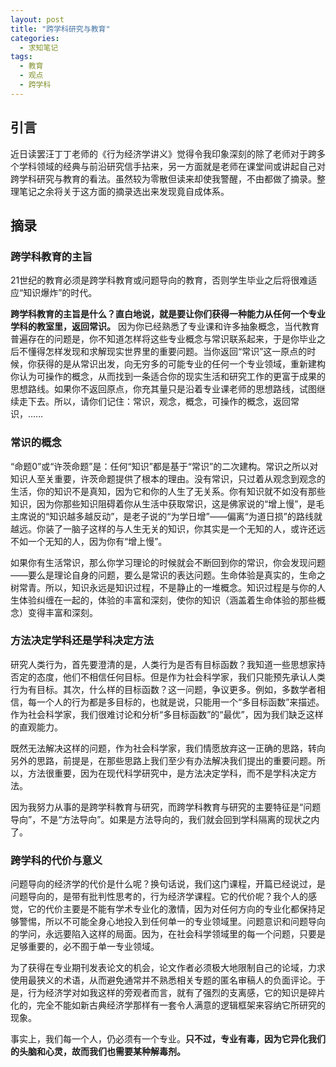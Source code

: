```yaml
---
layout: post
title: "跨学科研究与教育"
categories:
  - 求知笔记
tags:
  - 教育
  - 观点
  - 跨学科
---
```

## 引言
近日读罢汪丁丁老师的《行为经济学讲义》觉得令我印象深刻的除了老师对于跨多个学科领域的经典与前沿研究信手拈来，另一方面就是老师在课堂间或讲起自己对跨学科研究与教育的看法。虽然较为零散但读来却使我警醒，不由都做了摘录。整理笔记之余将关于这方面的摘录选出来发现竟自成体系。
## 摘录
### 跨学科教育的主旨
21世纪的教育必须是跨学科教育或问题导向的教育，否则学生毕业之后将很难适应“知识爆炸”的时代。

**跨学科教育的主旨是什么？直白地说，就是要让你们获得一种能力从任何一个专业学科的教室里，返回常识。** 因为你已经熟悉了专业课和许多抽象概念，当代教育普遍存在的问题是，你不知道怎样将这些专业概念与常识联系起来，于是你毕业之后不懂得怎样发现和求解现实世界里的重要问题。当你返回“常识”这一原点的时候，你获得的是从常识出发，向无穷多的可能专业的任何一个专业领域，重新建构你认为可操作的概念，从而找到一条适合你的现实生活和研究工作的更富于成果的思想路线。如果你不返回原点，你充其量只是沿着专业课老师的思想路线，试图继续走下去。所以，请你们记住：常识，观念，概念，可操作的概念，返回常识，……
### 常识的概念
“命题0”或“许茨命题”是：任何“知识”都是基于“常识”的二次建构。常识之所以对知识人至关重要，许茨命题提供了根本的理由。没有常识，只过着从观念到观念的生活，你的知识不是真知，因为它和你的人生了无关系。你有知识就不如没有那些知识，因为你那些知识阻碍着你从生活中获取常识，这是佛家说的“增上慢”，是毛主席说的“知识越多越反动”，是老子说的“为学日增”——偏离“为道日损”的路线就越远。你装了一脑子这样的与人生无关的知识，你其实是一个无知的人，或许还远不如一个无知的人，因为你有“增上慢”。

如果你有生活常识，那么你学习理论的时候就会不断回到你的常识，你会发现问题——要么是理论自身的问题，要么是常识的表达问题。生命体验是真实的，生命之树常青。所以，知识永远是知识过程，不是静止的一堆概念。知识过程是与你的人生体验纠缠在一起的，体验的丰富和深刻，使你的知识（涵盖着生命体验的那些概念）变得丰富和深刻。
### 方法决定学科还是学科决定方法
研究人类行为，首先要澄清的是，人类行为是否有目标函数？我知道一些思想家持否定的态度，他们不相信任何目标。但是作为社会科学家，我们只能预先承认人类行为有目标。其次，什么样的目标函数？这一问题，争议更多。例如，多数学者相信，每一个人的行为都是多目标的，也就是说，只能用一个“多目标函数”来描述。作为社会科学家，我们很难讨论和分析“多目标函数”的“最优”，因为我们缺乏这样的直观能力。

既然无法解决这样的问题，作为社会科学家，我们情愿放弃这一正确的思路，转向另外的思路，前提是，在那些思路上我们至少有办法解决我们提出的重要问题。所以，方法很重要，因为在现代科学研究中，是方法决定学科，而不是学科决定方法。

因为我努力从事的是跨学科教育与研究，而跨学科教育与研究的主要特征是“问题导向”，不是“方法导向”。如果是方法导向的，我们就会回到学科隔离的现状之内了。
### 跨学科的代价与意义
问题导向的经济学的代价是什么呢？换句话说，我们这门课程，开篇已经说过，是问题导向的，是带有批判性思考的，行为经济学课程。它的代价呢？我个人的感觉，它的代价主要是不能有学术专业化的激情，因为对任何方向的专业化都保持足够警惕，所以不可能全身心地投入到任何单一的专业领域里。问题意识和问题导向的学问，永远要陷入这样的局面。因为，在社会科学领域里的每一个问题，只要是足够重要的，必不囿于单一专业领域。

为了获得在专业期刊发表论文的机会，论文作者必须极大地限制自己的论域，力求使用最狭义的术语，从而避免通常并不熟悉相关专题的匿名审稿人的负面评论。于是，行为经济学对如我这样的旁观者而言，就有了强烈的支离感，它的知识是碎片化的，完全不能如新古典经济学那样有一套令人满意的逻辑框架来容纳它所研究的现象。

事实上，我们每一个人，仍必须有一个专业。**只不过，专业有毒，因为它异化我们的头脑和心灵，故而我们也需要某种解毒剂。**
